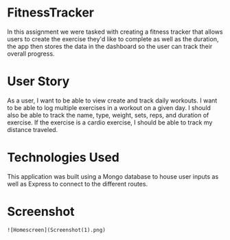 # FitnessTracker

In this assignment we were tasked with creating a fitness tracker that allows users to create the exercise they'd like to complete as well as the duration, the app then stores the data in the dashboard so the user can track their overall progress.

# User Story
 As a user, I want to be able to view create and track daily workouts. I want to be able to log multiple exercises in a workout on a given day. I should also be able to track the name, type, weight, sets, reps, and duration of exercise. If the exercise is a cardio exercise, I should be able to track my distance traveled.

# Technologies Used
This application was built using a Mongo database to house user inputs as well as Express to connect to the different routes.

# Screenshot
    ![Homescreen](Screenshot(1).png)
